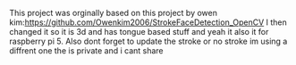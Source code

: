 This project was orginally based on this project by owen kim:https://github.com/Owenkim2006/StrokeFaceDetection_OpenCV
I then changed it so it is 3d and has tongue based stuff and yeah it also it for raspberry pi 5. Also dont forget to update the stroke or no stroke im using a diffrent one the is private and i cant share

